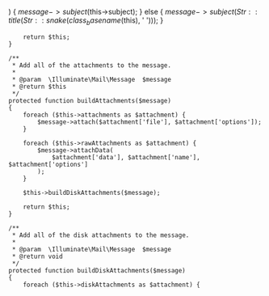 ) {
            $message->subject($this->subject);
        } else {
            $message->subject(Str::title(Str::snake(class_basename($this), ' ')));
        }

        return $this;
    }

    /**
     * Add all of the attachments to the message.
     *
     * @param  \Illuminate\Mail\Message  $message
     * @return $this
     */
    protected function buildAttachments($message)
    {
        foreach ($this->attachments as $attachment) {
            $message->attach($attachment['file'], $attachment['options']);
        }

        foreach ($this->rawAttachments as $attachment) {
            $message->attachData(
                $attachment['data'], $attachment['name'], $attachment['options']
            );
        }

        $this->buildDiskAttachments($message);

        return $this;
    }

    /**
     * Add all of the disk attachments to the message.
     *
     * @param  \Illuminate\Mail\Message  $message
     * @return void
     */
    protected function buildDiskAttachments($message)
    {
        foreach ($this->diskAttachments as $attachment) {
   